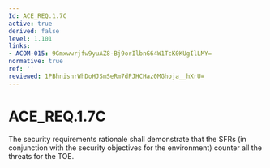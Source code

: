 ```yaml
---
Id: ACE_REQ.1.7C
active: true
derived: false
level: 1.101
links:
- ACOM-015: 9Gmxwwrjfw9yuAZ8-Bj9orIlbnG64W1TcK0KUgIlLMY=
normative: true
ref: ''
reviewed: 1PBhnisnrWhDoHJSmSeRm7dPJHCHaz0MGhoja__hXrU=
---
```


# ACE_REQ.1.7C

The security requirements rationale shall demonstrate that the SFRs (in conjunction with the security objectives for the environment) counter all the threats for the TOE.